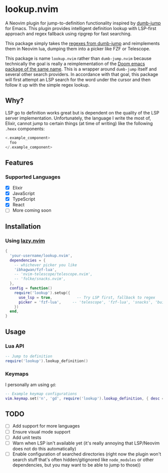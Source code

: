 # lookup.nvim

A Neovim plugin for jump-to-definition functionality inspired by [dumb-jump](https://github.com/jacktasia/dumb-jump) for Emacs. This plugin provides intelligent definition lookup with LSP-first approach and regex fallback using ripgrep for fast searching.

This package simply takes the [regexes from dumb-jump](https://github.com/jacktasia/dumb-jump/blob/42f97dea503367bf45c53a69de959177b06b0f59/dumb-jump.el) and reimplements them in Neovim lua, dumping them into a picker like FZF or Telescope.

This package is name `lookup.nvim` rather than `dumb-jump.nvim` because technically the goal is really a
reimplementation of the [Doom emacs package of the same name](https://docs.doomemacs.org/v21.12/modules/tools/lookup/).
This is a wrapper around `dumb-jump` itself and several other search providers. In accordance with that goal, this
package will first attempt an LSP search for the word under the cursor and then follow it up with the simple regex
lookup.

## Why?

LSP go to definition works great but is dependent on the quality of the LSP server implementation. Unfortunately, the
language I write the most of, Elixir, cannot jump to certain things (at time of writing) like the following `.heex` components:

```elixir
<.example_component>
  foo
</.example_component>
```

## Features

### Supported Languages

- [x] Elixir
- [x] JavaScript
- [x] TypeScript
- [x] React
- [ ] More coming soon

## Installation

### Using [lazy.nvim](https://github.com/folke/lazy.nvim)

```lua
{
  'your-username/lookup.nvim',
  dependencies = {
    -- whichever picker you like
    'ibhagwan/fzf-lua',
    -- 'nvim-telescope/telescope.nvim',
    -- 'folke/snacks.nvim',
  },
  config = function()
    require('lookup').setup({
      use_lsp = true,           -- Try LSP first, fallback to regex
      picker = 'fzf-lua',     -- 'telescope', 'fzf-lua', 'snacks', 'builtin'
    })
  end,
}
```


## Usage

### Lua API

```lua
-- Jump to definition
require('lookup').lookup_definition()
```

### Keymaps

I personally am using `gd`:

```lua
-- Example keymap configurations
vim.keymap.set('n', 'gd', require('lookup').lookup_definition, { desc = 'Go to definition' })
```

## TODO

- [ ] Add support for more languages
- [ ] Ensure visual mode support
- [ ] Add unit tests
- [ ] Warn when LSP isn't available yet (it's really annoying that LSP/Neovim does not do this automatically)
- [ ] Enable configuration of searched directories (right now the plugin won't search stuff that's often hidden/gitignored like `node_modules` or other dependencies, but you may want to be able to jump to those))

